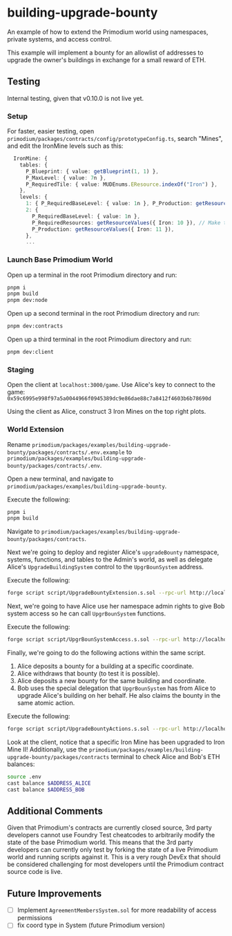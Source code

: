 # building-upgrade-bounty

An example of how to extend the Primodium world using namespaces, private systems, and access control.

This example will implement a bounty for an allowlist of addresses to upgrade the owner's buildings in exchange for a small reward of ETH.

## Testing

Internal testing, given that v0.10.0 is not live yet.

### Setup

For faster, easier testing, open `primodium/packages/contracts/config/prototypeConfig.ts`, search "Mines", and edit the IronMine levels such as this:

```ts
  IronMine: {
    tables: {
      P_Blueprint: { value: getBlueprint(1, 1) },
      P_MaxLevel: { value: 7n },
      P_RequiredTile: { value: MUDEnums.EResource.indexOf("Iron") },
    },
    levels: {
      1: { P_RequiredBaseLevel: { value: 1n }, P_Production: getResourceValues({ Iron: 1 }) }, // Make this number high, as shown, for faster production
      2: {
        P_RequiredBaseLevel: { value: 1n },
        P_RequiredResources: getResourceValues({ Iron: 10 }), // Make this number low, as shown, for easy achievement
        P_Production: getResourceValues({ Iron: 11 }),
      },
      ...
```

### Launch Base Primodium World

Open up a terminal in the root Primodium directory and run:

```bash
pnpm i
pnpm build
pnpm dev:node
```

Open up a second terminal in the root Primodium directory and run:

```bash
pnpm dev:contracts
```

Open up a third terminal in the root Primodium directory and run:

```bash
pnpm dev:client
```

### Staging

Open the client at `localhost:3000/game`. Use Alice's key to connect to the game: `0x59c6995e998f97a5a0044966f0945389dc9e86dae88c7a8412f4603b6b78690d`

Using the client as Alice, construct 3 Iron Mines on the top right plots.

### World Extension

Rename `primodium/packages/examples/building-upgrade-bounty/packages/contracts/.env.example` to `primodium/packages/examples/building-upgrade-bounty/packages/contracts/.env`.

Open a new terminal, and navigate to `primodium/packages/examples/building-upgrade-bounty`.

Execute the following:

```bash
pnpm i
pnpm build
```

Navigate to `primodium/packages/examples/building-upgrade-bounty/packages/contracts`.

Next we're going to deploy and register Alice's `upgradeBounty` namespace, systems, functions, and tables to the Admin's world, as well as delegate Alice's `UpgradeBuildingSystem` control to the `UpgrBounSystem` address.

Execute the following:

```bash
forge script script/UpgradeBountyExtension.s.sol --rpc-url http://localhost:8545 --broadcast
```

Next, we're going to have Alice use her namespace admin rights to give Bob system access so he can call `UpgrBounSystem` functions.

Execute the following:

```bash
forge script script/UpgrBounSystemAccess.s.sol --rpc-url http://localhost:8545 --broadcast
```

Finally, we're going to do the following actions within the same script.

1. Alice deposits a bounty for a building at a specific coordinate.
2. Alice withdraws that bounty (to test it is possible).
3. Alice deposits a new bounty for the same building and coordinate.
4. Bob uses the special delegation that `UpgrBounSystem` has from Alice to upgrade Alice's building on her behalf. He also claims the bounty in the same atomic action.

Execute the following:

```bash
forge script script/UpgradeBountyActions.s.sol --rpc-url http://localhost:8545 --broadcast
```

Look at the client, notice that a specific Iron Mine has been upgraded to Iron Mine II!
Additionally, use the `primodium/packages/examples/building-upgrade-bounty/packages/contracts` terminal to check Alice and Bob's ETH balances:

```bash
source .env
cast balance $ADDRESS_ALICE
cast balance $ADDRESS_BOB
```

## Additional Comments

Given that Primodium's contracts are currently closed source, 3rd party developers cannot use Foundry Test cheatcodes to arbitrarily modify the state of the base Primodium world. This means that the 3rd party developers can currently only test by forking the state of a live Primodium world and running scripts against it. This is a very rough DevEx that should be considered challenging for most developers until the Primodium contract source code is live.

## Future Improvements

- [ ] Implement `AgreementMembersSystem.sol` for more readability of access permissions
- [ ] fix coord type in System (future Primodium version)
